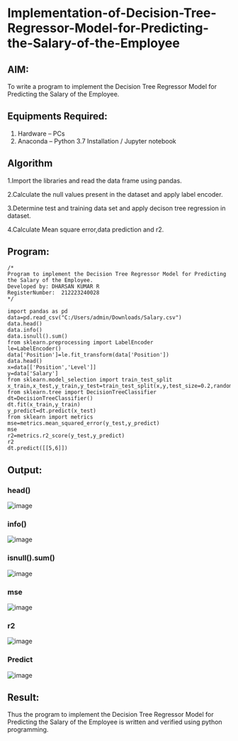 # Implementation-of-Decision-Tree-Regressor-Model-for-Predicting-the-Salary-of-the-Employee

## AIM:
To write a program to implement the Decision Tree Regressor Model for Predicting the Salary of the Employee.

## Equipments Required:
1. Hardware – PCs
2. Anaconda – Python 3.7 Installation / Jupyter notebook

## Algorithm
1.Import the libraries and read the data frame using pandas.

2.Calculate the null values present in the dataset and apply label encoder.

3.Determine test and training data set and apply decison tree regression in dataset.

4.Calculate Mean square error,data prediction and r2.

## Program:
```
/*
Program to implement the Decision Tree Regressor Model for Predicting the Salary of the Employee.
Developed by: DHARSAN KUMAR R
RegisterNumber:  212223240028
*/
```
```
import pandas as pd
data=pd.read_csv("C:/Users/admin/Downloads/Salary.csv")
data.head()
data.info()
data.isnull().sum()
from sklearn.preprocessing import LabelEncoder
le=LabelEncoder()
data['Position']=le.fit_transform(data['Position'])
data.head()
x=data[['Position','Level']]
y=data['Salary']
from sklearn.model_selection import train_test_split
x_train,x_test,y_train,y_test=train_test_split(x,y,test_size=0.2,random_state=2)
from sklearn.tree import DecisionTreeClassifier
dt=DecisionTreeClassifier()
dt.fit(x_train,y_train)
y_predict=dt.predict(x_test)
from sklearn import metrics
mse=metrics.mean_squared_error(y_test,y_predict)
mse
r2=metrics.r2_score(y_test,y_predict)
r2
dt.predict([[5,6]])
```
## Output:
### head()
![image](https://github.com/SanjayBalaji0/Implementation-of-Decision-Tree-Regressor-Model-for-Predicting-the-Salary-of-the-Employee/assets/145533553/ccd14a14-4f7b-4345-bdf0-556fb8f6f55e)
### info()
![image](https://github.com/SanjayBalaji0/Implementation-of-Decision-Tree-Regressor-Model-for-Predicting-the-Salary-of-the-Employee/assets/145533553/25eca5c6-47ca-473d-a75b-1893eb19168a)
### isnull().sum()
![image](https://github.com/SanjayBalaji0/Implementation-of-Decision-Tree-Regressor-Model-for-Predicting-the-Salary-of-the-Employee/assets/145533553/5ac6223d-1952-46fa-b4ea-81dc00c532a1)
### mse
![image](https://github.com/SanjayBalaji0/Implementation-of-Decision-Tree-Regressor-Model-for-Predicting-the-Salary-of-the-Employee/assets/145533553/b5415f0a-35e9-4d6b-8739-a9932c765ff7)
### r2
![image](https://github.com/SanjayBalaji0/Implementation-of-Decision-Tree-Regressor-Model-for-Predicting-the-Salary-of-the-Employee/assets/145533553/ada1ff86-7ff4-45f0-9feb-611cb0ecb17f)

### Predict
![image](https://github.com/SanjayBalaji0/Implementation-of-Decision-Tree-Regressor-Model-for-Predicting-the-Salary-of-the-Employee/assets/145533553/7fdd67de-23cd-481e-853c-f9d7d45d5196)




## Result:
Thus the program to implement the Decision Tree Regressor Model for Predicting the Salary of the Employee is written and verified using python programming.
